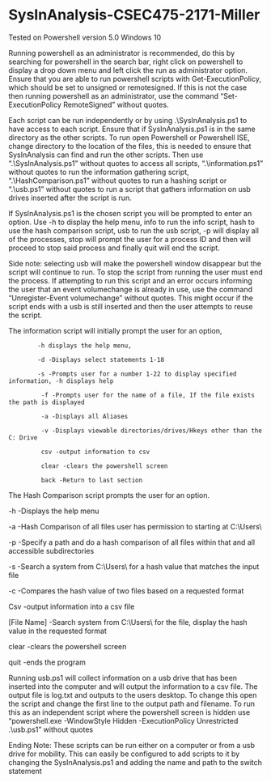 # SysInAnalysis-CSEC475-2171-Miller

Tested on Powershell version 5.0 Windows 10

Running powershell as an administrator is recommended, do this by searching for powershell in the search bar, right click on powershell to display a drop down menu and left click the run as administrator option. Ensure that you are able to run powershell scripts with Get-ExecutionPolicy, which should be set to unsigned or remotesigned. If this is not the case then running powershell as an administrator, use the command “Set-ExecutionPolicy RemoteSigned” without quotes.
 
Each script can be run independently or by using .\SysInAnalysis.ps1 to have access to each script.  Ensure that if SysInAnalysis.ps1 is in the same directory as the other scripts. To run open Powershell or Powershell ISE, change directory to the location of the files, this is needed to ensure that SysInAnalysis can find and run the other scripts. Then use “.\SysInAnalysis.ps1” without quotes to access all scripts, “.\information.ps1” without quotes  to run the information gathering script, “.\HashComparison.ps1” without quotes  to run a hashing script or “.\usb.ps1”  without quotes  to run a script that gathers information on usb drives inserted after the script is run.

If SysInAnalysis.ps1 is the chosen script you will be prompted to enter an option. Use -h to display the help menu, info to run the info script, hash to use the hash comparison script, usb to  run the usb script, -p will display all of the processes, stop will prompt the user for a process ID and then will proceed to stop said process and finally quit will end the script. 

Side note: selecting usb will make the powershell window disappear but the script will continue to run. To stop the script from running the user must end the process. If attempting to run this script and an error occurs informing the user that an event volumechange is already in use, use the command “Unregister-Event volumechange” without quotes.  This might occur if the script ends with a usb is still inserted and then the user attempts to reuse the script.

The information script will initially prompt the user for an option, 

            -h displays the help menu, 
	    
            -d -Displays select statements 1-18
	    
            -s -Prompts user for a number 1-22 to display specified information, -h displays help
	    
             -f -Prompts user for the name of a file, If the file exists the path is displayed
	     
             -a -Displays all Aliases
	     
             -v -Displays viewable directories/drives/Hkeys other than the C: Drive
	     
             csv -output information to csv
	     
             clear -clears the powershell screen
	     
             back -Return to last section

The Hash Comparison script prompts the user for an option.

-h -Displays the help menu

-a -Hash Comparison of all files user has permission to starting at C:\Users\

-p -Specify a path and do a hash comparison of all files within that and all accessible subdirectories

-s -Search a system from C:\Users\  for a hash value that matches the input file

-c -Compares the hash value of two files based on a requested format

Csv -output information into a csv file

[File Name] -Search system from C:\Users\ for the file, display the hash value in the requested format

clear -clears the powershell screen

quit -ends the program

Running usb.ps1 will collect information on a usb drive that has been inserted into the computer and will output the information to a csv file. The output file is log.txt and outputs to the users desktop. To change this open the script and change the first line to the output path and filename. To run this as an independent script where the powershell screen is hidden use “powershell.exe -WindowStyle Hidden -ExecutionPolicy Unrestricted .\usb.ps1” without quotes

Ending Note:
These scripts can be run either on a computer or from a usb drive for mobility. This can easily be configured to add scripts to it by changing the SysInAnalysis.ps1 and adding the name and path to the switch statement
